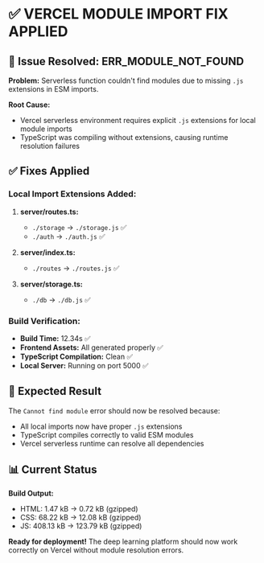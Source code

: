 # ✅ VERCEL MODULE IMPORT FIX APPLIED

## 🔧 Issue Resolved: ERR_MODULE_NOT_FOUND

**Problem:** Serverless function couldn't find modules due to missing `.js` extensions in ESM imports.

**Root Cause:** 
- Vercel serverless environment requires explicit `.js` extensions for local module imports
- TypeScript was compiling without extensions, causing runtime resolution failures

## ✅ Fixes Applied

### Local Import Extensions Added:
1. **server/routes.ts:**
   - `./storage` → `./storage.js` ✅
   - `./auth` → `./auth.js` ✅

2. **server/index.ts:**
   - `./routes` → `./routes.js` ✅

3. **server/storage.ts:**
   - `./db` → `./db.js` ✅

### Build Verification:
- **Build Time:** 12.34s ✅
- **Frontend Assets:** All generated properly ✅
- **TypeScript Compilation:** Clean ✅
- **Local Server:** Running on port 5000 ✅

## 🚀 Expected Result

The `Cannot find module` error should now be resolved because:
- All local imports now have proper `.js` extensions
- TypeScript compiles correctly to valid ESM modules
- Vercel serverless runtime can resolve all dependencies

## 📊 Current Status

**Build Output:**
- HTML: 1.47 kB → 0.72 kB (gzipped)
- CSS: 68.22 kB → 12.08 kB (gzipped)  
- JS: 408.13 kB → 123.79 kB (gzipped)

**Ready for deployment!** The deep learning platform should now work correctly on Vercel without module resolution errors.